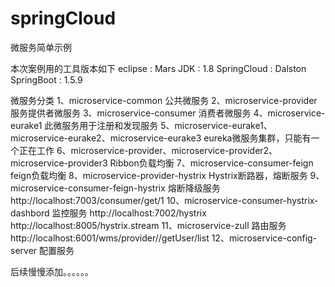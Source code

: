 # springCloud
微服务简单示例

本次案例用的工具版本如下
eclipse : Mars
JDK : 1.8
SpringCloud : Dalston
SpringBoot : 1.5.9

微服务分类
1、microservice-common
公共微服务
2、microservice-provider
服务提供者微服务
3、microservice-consumer
消费者微服务
4、microservice-eurake1
此微服务用于注册和发现服务
5、microservice-eurake1、microservice-eurake2、microservice-eurake3
eureka微服务集群，只能有一个正在工作
6、microservice-provider、microservice-provider2、microservice-provider3
Ribbon负载均衡
7、microservice-consumer-feign
feign负载均衡
8、microservice-provider-hystrix
Hystrix断路器，熔断服务
9、microservice-consumer-feign-hystrix
熔断降级服务
http://localhost:7003/consumer/get/1
10、microservice-consumer-hystrix-dashbord
监控服务
http://localhost:7002/hystrix
http://localhost:8005/hystrix.stream
11、microservice-zull
路由服务
http://localhost:6001/wms/provider//getUser/list
12、microservice-config-server
配置服务


后续慢慢添加。。。。。。
